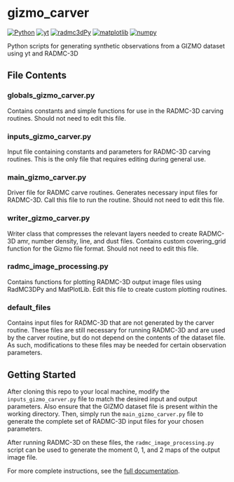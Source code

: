 # gizmo_carver

[![Python](https://img.shields.io/badge/python-3.9-blue)](https://www.python.org/downloads/)
[![yt](https://img.shields.io/badge/yt-4.0.2-blue)](https://yt-project.org/)
[![radmc3dPy](https://img.shields.io/badge/radmc3dPy-0.30.2-blue)](https://www.ita.uni-heidelberg.de/~dullemond/software/radmc-3d/manual_rmcpy/index.html)
[![matplotlib](https://img.shields.io/badge/matplotlib-3.5.0-blue)](https://matplotlib.org/)
[![numpy](https://img.shields.io/badge/numpy-4.0.2-blue)](https://numpy.org/)

Python scripts for generating synthetic observations from a GIZMO dataset
using yt and RADMC-3D

## File Contents

### globals_gizmo_carver.py

Contains constants and simple functions for use in the RADMC-3D carving routines.
Should not need to edit this file.

### inputs_gizmo_carver.py

Input file containing constants and parameters for RADMC-3D carving routines. 
This is the only file that requires editing during general use. 

### main_gizmo_carver.py

Driver file for RADMC carve routines. Generates necessary input files 
for RADMC-3D. Call this file to run the routine. Should not need to edit this file.

### writer_gizmo_carver.py

Writer class that compresses the relevant layers needed to create RADMC-3D 
amr, number density, line, and dust files. Contains custom covering_grid
function for the Gizmo file format. Should not need to edit this file.

### radmc_image_processing.py

Contains functions for plotting RADMC-3D output image files using RadMC3DPy 
and MatPlotLib. Edit this file to create custom plotting routines.

### default_files

Contains input files for RADMC-3D that are not generated by the carver routine.
These files are still necessary for running RADMC-3D and are used by the carver routine, 
but do not depend on the contents of the dataset file. As such, modifications to 
these files may be needed for certain observation parameters.

## Getting Started

After cloning this repo to your local machine, modify the `inputs_gizmo_carver.py` file
to match the desired input and output parameters. Also ensure that the GIZMO dataset file
is present within the working directory. Then, simply run the `main_gizmo_carver.py` 
file to generate the complete set of RADMC-3D input files for your chosen parameters. 

After running RADMC-3D on these files, the `radmc_image_processing.py` script can be used
to generate the moment 0, 1, and 2 maps of the output image file.

For more complete instructions, see the [full documentation](https://github.com/seafen7/gizmo_carver/blob/main/doc/FULL_DOC.md).